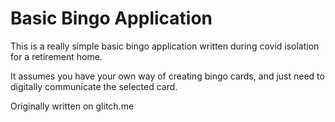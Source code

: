 # Basic Bingo Application

This is a really simple basic bingo application written during covid isolation for a retirement home.

It assumes you have your own way of creating bingo cards, and just need to digitally communicate the selected card.

Originally written on glitch.me